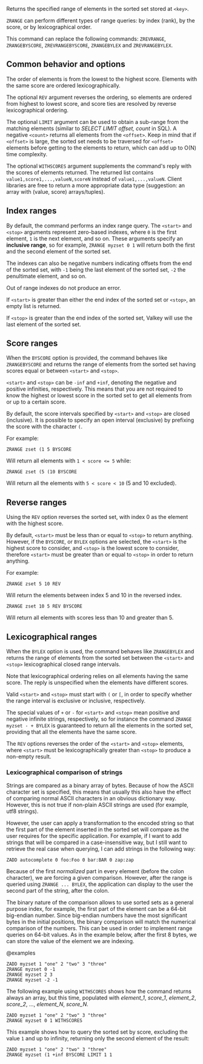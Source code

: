 Returns the specified range of elements in the sorted set stored at `<key>`.

`ZRANGE` can perform different types of range queries: by index (rank), by the score, or by lexicographical order.

This command can replace the following commands: `ZREVRANGE`, `ZRANGEBYSCORE`, `ZREVRANGEBYSCORE`, `ZRANGEBYLEX` and `ZREVRANGEBYLEX`.

## Common behavior and options

The order of elements is from the lowest to the highest score. Elements with the same score are ordered lexicographically.

The optional `REV` argument reverses the ordering, so elements are ordered from highest to lowest score, and score ties are resolved by reverse lexicographical ordering.

The optional `LIMIT` argument can be used to obtain a sub-range from the matching elements (similar to _SELECT LIMIT offset, count_ in SQL).
A negative `<count>` returns all elements from the `<offset>`. Keep in mind that if `<offset>` is large, the sorted set needs to be traversed for `<offset>` elements before getting to the elements to return, which can add up to O(N) time complexity.

The optional `WITHSCORES` argument supplements the command's reply with the scores of elements returned. The returned list contains `value1,score1,...,valueN,scoreN` instead of `value1,...,valueN`. Client libraries are free to return a more appropriate data type (suggestion: an array with (value, score) arrays/tuples).

## Index ranges

By default, the command performs an index range query. The `<start>` and `<stop>` arguments represent zero-based indexes, where `0` is the first element, `1` is the next element, and so on. These arguments specify an **inclusive range**, so for example, `ZRANGE myzset 0 1` will return both the first and the second element of the sorted set.

The indexes can also be negative numbers indicating offsets from the end of the sorted set, with `-1` being the last element of the sorted set, `-2` the penultimate element, and so on.

Out of range indexes do not produce an error.

If `<start>` is greater than either the end index of the sorted set or `<stop>`, an empty list is returned.

If `<stop>` is greater than the end index of the sorted set, Valkey will use the last element of the sorted set.

## Score ranges

When the `BYSCORE` option is provided, the command behaves like `ZRANGEBYSCORE` and returns the range of elements from the sorted set having scores equal or between `<start>` and `<stop>`.

`<start>` and `<stop>` can be `-inf` and `+inf`, denoting the negative and positive infinities, respectively. This means that you are not required to know the highest or lowest score in the sorted set to get all elements from or up to a certain score.

By default, the score intervals specified by `<start>` and `<stop>` are closed (inclusive).
It is possible to specify an open interval (exclusive) by prefixing the score
with the character `(`.

For example:

```
ZRANGE zset (1 5 BYSCORE
```

Will return all elements with `1 < score <= 5` while:

```
ZRANGE zset (5 (10 BYSCORE
```

Will return all the elements with `5 < score < 10` (5 and 10 excluded).

## Reverse ranges

Using the `REV` option reverses the sorted set, with index 0 as the element with the highest score.

By default, `<start>` must be less than or equal to `<stop>` to return anything.
However, if the `BYSCORE`, or `BYLEX` options are selected, the `<start>` is the highest score to consider, and `<stop>` is the lowest score to consider, therefore `<start>` must be greater than or equal to `<stop>` in order to return anything.

For example:

```
ZRANGE zset 5 10 REV
```

Will return the elements between index 5 and 10 in the reversed index.

```
ZRANGE zset 10 5 REV BYSCORE
```

Will return all elements with scores less than 10 and greater than 5.

## Lexicographical ranges

When the `BYLEX` option is used, the command behaves like `ZRANGEBYLEX` and returns the range of elements from the sorted set between the `<start>` and `<stop>` lexicographical closed range intervals.

Note that lexicographical ordering relies on all elements having the same score. The reply is unspecified when the elements have different scores.

Valid `<start>` and `<stop>` must start with `(` or `[`, in order to specify
whether the range interval is exclusive or inclusive, respectively.

The special values of `+` or `-` for `<start>` and `<stop>` mean positive and negative infinite strings, respectively, so for instance the command `ZRANGE myzset - + BYLEX` is guaranteed to return all the elements in the sorted set, providing that all the elements have the same score.

The `REV` options reverses the order of the `<start>` and `<stop>` elements, where `<start>` must be lexicographically greater than `<stop>` to produce a non-empty result.

### Lexicographical comparison of strings

Strings are compared as a binary array of bytes. Because of how the ASCII character set is specified, this means that usually this also have the effect of comparing normal ASCII characters in an obvious dictionary way. However, this is not true if non-plain ASCII strings are used (for example, utf8 strings).

However, the user can apply a transformation to the encoded string so that the first part of the element inserted in the sorted set will compare as the user requires for the specific application. For example, if I want to
add strings that will be compared in a case-insensitive way, but I still
want to retrieve the real case when querying, I can add strings in the
following way:

    ZADD autocomplete 0 foo:Foo 0 bar:BAR 0 zap:zap

Because of the first *normalized* part in every element (before the colon character), we are forcing a given comparison. However, after the range is queried using `ZRANGE ... BYLEX`, the application can display to the user the second part of the string, after the colon.

The binary nature of the comparison allows to use sorted sets as a general purpose index, for example, the first part of the element can be a 64-bit big-endian number. Since big-endian numbers have the most significant bytes in the initial positions, the binary comparison will match the numerical comparison of the numbers. This can be used in order to implement range queries on 64-bit values. As in the example below, after the first 8 bytes, we can store the value of the element we are indexing.

@examples

```cli
ZADD myzset 1 "one" 2 "two" 3 "three"
ZRANGE myzset 0 -1
ZRANGE myzset 2 3
ZRANGE myzset -2 -1
```

The following example using `WITHSCORES` shows how the command returns always an array, but this time, populated with *element_1*, *score_1*, *element_2*, *score_2*, ..., *element_N*, *score_N*.

```cli
ZADD myzset 1 "one" 2 "two" 3 "three"
ZRANGE myzset 0 1 WITHSCORES
```

This example shows how to query the sorted set by score, excluding the value `1` and up to infinity, returning only the second element of the result:

```cli
ZADD myzset 1 "one" 2 "two" 3 "three"
ZRANGE myzset (1 +inf BYSCORE LIMIT 1 1
```
